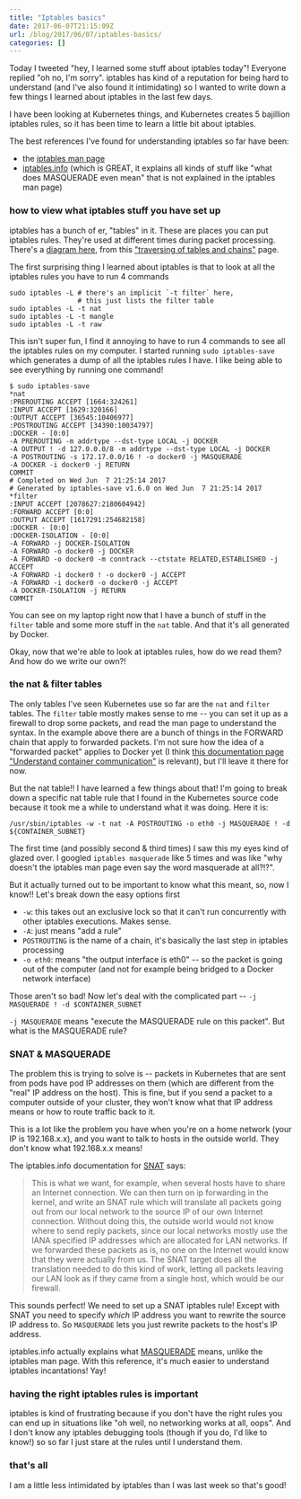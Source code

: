 ```yaml
---
title: "Iptables basics"
date: 2017-06-07T21:15:09Z
url: /blog/2017/06/07/iptables-basics/
categories: []
---
```


Today I tweeted "hey, I learned some stuff about iptables today"!
Everyone replied "oh no, I'm sorry". iptables has kind of a reputation
for being hard to understand (and I've also found it intimidating) so I
wanted to write down a few things I learned about iptables in the last
few days.

I have been looking at Kubernetes things, and Kubernetes creates 5
bajillion iptables rules, so it has been time to learn a little bit
about iptables.

The best references I've found for understanding iptables so far have
been:

* the [iptables man page](https://linux.die.net/man/8/iptables)
* [iptables.info](http://www.iptables.info/en/iptables-contents.html)
  (which is GREAT, it explains all kinds of stuff like "what does
  MASQUERADE even mean" that is not explained in the iptables man page)

### how to view what iptables stuff you have set up

iptables has a bunch of er, "tables" in it. These are places you can put
iptables rules. They're used at different times during packet
processing. There's a  [diagram here](http://www.iptables.info/files/tables_traverse.jpg), from this ["traversing of tables and chains"](http://www.iptables.info/en/structure-of-iptables.html) page.

The first surprising thing I learned about iptables is that to look at
all the iptables rules you have to run 4 commands

```
sudo iptables -L # there's an implicit `-t filter` here,
                 # this just lists the filter table
sudo iptables -L -t nat
sudo iptables -L -t mangle
sudo iptables -L -t raw
```

This isn't super fun, I find it annoying to have to run 4 commands to
see all the iptables rules on my computer. I started running  `sudo
iptables-save` which generates a dump of all the iptables rules I have.
I like being able to see everything by running one command!

```
$ sudo iptables-save
*nat
:PREROUTING ACCEPT [1664:324261]
:INPUT ACCEPT [1629:320166]
:OUTPUT ACCEPT [36545:10406977]
:POSTROUTING ACCEPT [34390:10034797]
:DOCKER - [0:0]
-A PREROUTING -m addrtype --dst-type LOCAL -j DOCKER
-A OUTPUT ! -d 127.0.0.0/8 -m addrtype --dst-type LOCAL -j DOCKER
-A POSTROUTING -s 172.17.0.0/16 ! -o docker0 -j MASQUERADE
-A DOCKER -i docker0 -j RETURN
COMMIT
# Completed on Wed Jun  7 21:25:14 2017
# Generated by iptables-save v1.6.0 on Wed Jun  7 21:25:14 2017
*filter
:INPUT ACCEPT [2078627:2180604942]
:FORWARD ACCEPT [0:0]
:OUTPUT ACCEPT [1617291:254682158]
:DOCKER - [0:0]
:DOCKER-ISOLATION - [0:0]
-A FORWARD -j DOCKER-ISOLATION
-A FORWARD -o docker0 -j DOCKER
-A FORWARD -o docker0 -m conntrack --ctstate RELATED,ESTABLISHED -j
ACCEPT
-A FORWARD -i docker0 ! -o docker0 -j ACCEPT
-A FORWARD -i docker0 -o docker0 -j ACCEPT
-A DOCKER-ISOLATION -j RETURN
COMMIT
```

You can see on my laptop right now that I have a bunch of stuff in the
`filter` table and some more stuff in the `nat` table. And that it's all
generated by Docker.

Okay, now that we're able to look at iptables rules, how do we read
them? And how do we write our own?!

### the nat & filter tables

The only tables I've seen Kubernetes use so far are the `nat` and
`filter` tables. The `filter` table mostly makes sense to me -- you can
set it up as a firewall to drop some packets, and read the man page to
understand the syntax. In the example above there are a bunch of things
in the FORWARD chain that apply to forwarded packets. I'm not sure how
the idea of a "forwarded packet" applies to Docker yet (I think [this documentation page "Understand container communication"](https://docs.docker.com/engine/userguide/networking/default_network/container-communication/#communication-between-containers) is relevant), but I'll leave
it there for now.

But the nat table!! I have learned a few things about that! I'm going to break down a
specific nat table rule that I found in the Kubernetes source code
because it took me a while to understand what it was doing. Here it is:

```
/usr/sbin/iptables -w -t nat -A POSTROUTING -o eth0 -j MASQUERADE ! -d ${CONTAINER_SUBNET}
```

The first  time (and possibly second & third times) I saw this my eyes
kind of glazed over. I googled `iptables masquerade` like 5 times and
was like "why doesn't the iptables man page even say the word masquerade
at all?!?".

But it actually turned out to be important to know what this meant, so,
now I know!! Let's break down the easy options first

* `-w`: this takes out an exclusive lock so that it can't run
  concurrently with other iptables executions. Makes sense.
* `-A`: just means "add a rule"
* `POSTROUTING` is the name of a chain, it's basically the last step in
  iptables processing
* `-o eth0`: means "the output interface is eth0" -- so the packet is going out
  of the computer (and not for example being bridged to a Docker network
  interface)

Those aren't so bad! Now let's deal with the complicated part -- `-j MASQUERADE ! -d $CONTAINER_SUBNET`

`-j MASQUERADE` means "execute the MASQUERADE rule on this packet". But
what is the MASQUERADE rule?

### SNAT & MASQUERADE

The problem this is trying to solve is -- packets in Kubernetes that are
sent from pods have pod IP addresses on them (which are different from
the "real" IP address on the host). This is fine, but if you send a
packet to a computer outside of your cluster, they won't know what that
IP address means or how to route traffic back to it.

This is a lot like the problem you have when you're on a home network
(your IP is 192.168.x.x), and you want to talk to hosts in the outside
world. They don't know what 192.168.x.x means!

The iptables.info documentation for [SNAT](http://www.iptables.info/en/iptables-targets-and-jumps.html#SNATTARGET) says:

> This is what we want, for example, when several hosts have to share an
> Internet connection. We can then turn on ip forwarding in the kernel,
> and write an SNAT rule which will translate all packets going out from
> our local network to the source IP of our own Internet connection.
> Without doing this, the outside world would not know where to send
> reply packets, since our local networks mostly use the IANA specified
> IP addresses which are allocated for LAN networks. If we forwarded
> these packets as is, no one on the Internet would know that they were
> actually from us. The SNAT target does all the translation needed to
> do this kind of work, letting all packets leaving our LAN look as if
> they came from a single host, which would be our firewall.

This sounds perfect! We need to set up a SNAT iptables rule! Except with
SNAT you need to specify *which* IP address you want to rewrite the
source IP address to. So `MASQUERADE` lets you just rewrite packets to the
host's IP address.

iptables.info actually explains what
[MASQUERADE](http://www.iptables.info/en/iptables-targets-and-jumps.html#MASQUERADETARGET)
means, unlike the iptables man page. With this reference, it's much
easier to understand iptables incantations! Yay!

### having the right iptables rules is important

iptables is kind of frustrating because if you don't have the right
rules you can end up in situations like "oh well, no networking works at
all, oops". And I don't know any iptables debugging tools (though if you
do, I'd like to know!) so so far I just stare at the rules until I
understand them.

### that's all

I am a little less intimidated by iptables than I was last week so
that's good!
